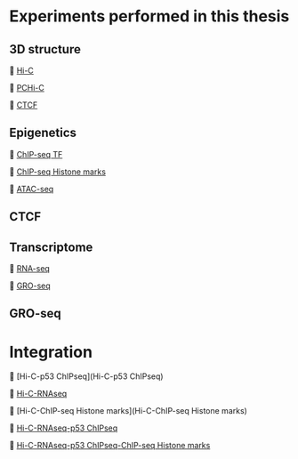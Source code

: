 # Experiments performed in this thesis

## 3D structure

:open_file_folder: [Hi-C](HiC)

:open_file_folder: [PCHi-C](PCHiC)

:open_file_folder: [CTCF](#CTCF)

## Epigenetics

:open_file_folder: [ChIP-seq TF](#p53-ChIPseq)

:open_file_folder: [ChIP-seq Histone marks](MonicaCabreraP/ChIPseq_Explained)

:open_file_folder: [ATAC-seq](MonicaCabreraP/ATACseq_Explained)

## CTCF


## Transcriptome

:open_file_folder: [RNA-seq](MonicaCabreraP/RNAseq_Explained)

:open_file_folder: [GRO-seq](#GRO-seq)

## GRO-seq

# Integration

:open_file_folder: [Hi-C-p53 ChIPseq](Hi-C-p53 ChIPseq)

:open_file_folder: [Hi-C-RNAseq](Hi-C-RNAseq)

:open_file_folder: [Hi-C-ChIP-seq Histone marks](Hi-C-ChIP-seq Histone marks)

:open_file_folder: [Hi-C-RNAseq-p53 ChIPseq](Hi-C-RNAseq)

:open_file_folder: [Hi-C-RNAseq-p53 ChIPseq-ChIP-seq Histone marks](Hi-C-RNAseq)
